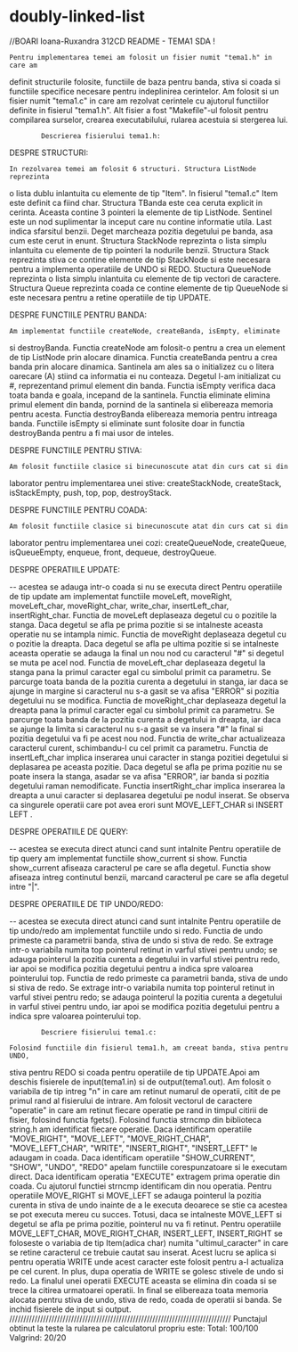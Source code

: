 # doubly-linked-list
//BOARI Ioana-Ruxandra 312CD					README - TEMA1 SDA                            !

	Pentru implementarea temei am folosit un fisier numit "tema1.h" in care am
definit structurile folosite, functiile de baza pentru banda, stiva si coada si
functiile specifice necesare pentru indeplinirea cerintelor. Am folosit si un
fisier numit "tema1.c" in care am rezolvat cerintele cu ajutorul functiilor
definite in fisierul "tema1.h". Alt fisier a fost "Makefile"-ul folosit pentru
compilarea surselor, crearea executabilului, rularea acestuia si stergerea lui.

			Descrierea fisierului tema1.h:

DESPRE STRUCTURI:

	In rezolvarea temei am folosit 6 structuri. Structura ListNode reprezinta
o lista dublu inlantuita cu elemente de tip "Item". In fisierul "tema1.c" Item
este definit ca fiind char. Structura TBanda este cea ceruta explicit in cerinta.
Aceasta contine 3 pointeri la elemente de tip ListNode. Sentinel este un nod
suplimentar la inceput care nu contine informatie utila. Last indica sfarsitul
benzii. Deget marcheaza pozitia degetului pe banda, asa cum este cerut in enunt.
Structura StackNode reprezinta o lista simplu inlantuita cu elemente de tip
pointeri la nodurile benzii. Structura Stack reprezinta stiva ce contine
elemente de tip StackNode si este necesara pentru a implementa operatiile
de UNDO si REDO. Stuctura QueueNode reprezinta o lista simplu inlantuita
cu elemente de tip vectori de caractere. Structura Queue reprezinta coada ce
contine elemente de tip QueueNode si este necesara pentru a retine operatiile
de tip UPDATE.

DESPRE FUNCTIILE PENTRU BANDA:

	Am implementat functiile createNode, createBanda, isEmpty, eliminate
si destroyBanda.
Functia createNode am folosit-o pentru a crea un element de tip ListNode prin
alocare dinamica.
Functia createBanda pentru a crea banda prin alocare dinamica. Santinela am ales
sa o initializez cu o litera oarecare (A) stiind ca informatia ei nu conteaza.
Degetul l-am initializat cu #, reprezentand primul element din banda.
Functia isEmpty verifica daca toata banda e goala, incepand de la santinela.
Functia eliminate elimina primul element din banda, pornind de la santinela
si elibereaza memoria pentru acesta.
Functia destroyBanda elibereaza memoria pentru intreaga banda.
Functiile isEmpty si eliminate sunt folosite doar in functia destroyBanda 
pentru a fi mai usor de inteles.

DESPRE FUNCTIILE PENTRU STIVA:

	Am folosit functiile clasice si binecunoscute atat din curs cat si din
laborator pentru implementarea unei stive: createStackNode, createStack,
isStackEmpty, push, top, pop, destroyStack.

DESPRE FUNCTIILE PENTRU COADA:

	Am folosit functiile clasice si binecunoscute atat din curs cat si din
laborator pentru implementarea unei cozi: createQueueNode, createQueue,
isQueueEmpty, enqueue, front, dequeue, destroyQueue.

DESPRE OPERATIILE UPDATE:

-- acestea se adauga intr-o coada si nu se executa direct
	Pentru operatiile de tip update am implementat functiile moveLeft,
moveRight, moveLeft_char, moveRight_char, write_char, insertLeft_char,
insertRight_char.
Functia de moveLeft deplaseaza degetul cu o pozitile la stanga. Daca 
degetul se afla pe prima pozitie si se intalneste aceasta operatie nu
se intampla nimic.
Functia de moveRight deplaseaza degetul cu o pozitie la dreapta. Daca
degetul se afla pe ultima pozitie si se intalneste aceasta operatie
se adauga la final un nou nod cu caracterul "#" si degetul se muta pe acel nod.
Functia de moveLeft_char deplaseaza degetul la stanga pana la primul caracter
egal cu simbolul primit ca parametru. Se parcurge toata banda de la pozitia curenta
a degetului in stanga, iar daca se ajunge in margine si caracterul nu s-a gasit
se va afisa "ERROR" si pozitia degetului nu se modifica.
Functia de moveRight_char deplaseaza degetul la dreapta pana la primul caracter
egal cu simbolul primit ca parametru. Se parcurge toata banda de la pozitia curenta
a degetului in dreapta, iar daca se ajunge la limita si caracterul nu s-a gasit
se va insera "#" la final si pozitia degetului va fi pe acest nou nod.
Functia de write_char actualizeaza caracterul curent, schimbandu-l cu cel
primit ca parametru.
 Functia de insertLeft_char implica inserarea unui caracter in stanga pozitiei
degetului si deplasarea pe aceasta pozitie. Daca degetul se afla pe prima pozitie
nu se poate insera la stanga, asadar se va afisa "ERROR", iar banda si pozitia
degetului raman nemodificate.
Functia insertRight_char implica inserarea la dreapta a unui caracter si deplasarea
degetului pe nodul inserat.
Se observa ca singurele operatii care pot avea erori sunt MOVE_LEFT_CHAR si
INSERT LEFT <C>.

DESPRE OPERATIILE DE QUERY:

-- acestea se executa direct atunci cand sunt intalnite
	Pentru operatiile de tip query am implementat functiile show_current si show.
Functia show_current afiseaza caracterul pe care se afla degetul.
Functia show afiseaza intreg continutul benzii, marcand caracterul pe care se
afla degetul intre "|".

DESPRE OPERATIILE DE TIP UNDO/REDO:

-- acestea se executa direct atunci cand sunt intalnite
	Pentru operatiile de tip undo/redo am implementat functiile undo si redo.
Functia de undo primeste ca parametrii banda, stiva de undo si stiva de redo.
Se extrage intr-o variabila numita top pointerul retinut in varful stivei pentru
undo; se adauga pointerul la pozitia curenta a degetului in varful stivei pentru
redo, iar apoi se modifica pozitia degetului pentru a indica spre valoarea
pointerului top.
Functia de redo primeste ca parametrii banda, stiva de undo si stiva de redo.
Se extrage intr-o variabila numita top pointerul retinut in varful stivei pentru
redo; se adauga pointerul la pozitia curenta a degetului in varful stivei pentru
undo, iar apoi se modifica pozitia degetului pentru a indica spre valoarea
pointerului top.

			Descriere fisierului tema1.c:

	Folosind functiile din fisierul tema1.h, am creeat banda, stiva pentru UNDO,
stiva pentru REDO si coada pentru operatiile de tip UPDATE.Apoi am deschis fisierele
de input(tema1.in) si de output(tema1.out). Am folosit o variabila de tip intreg "n"
in care am retinut numarul de operatii, citit de pe primul rand al fisierului
de intrare. Am folosit vectorul de caractere "operatie" in care am retinut fiecare
operatie pe rand in timpul citirii de fisier, folosind functia fgets().
Folosind functia strncmp din biblioteca string.h am identificat fiecare operatie.
Daca identificam operatiile "MOVE_RIGHT", "MOVE_LEFT", "MOVE_RIGHT_CHAR",
"MOVE_LEFT_CHAR", "WRITE", "INSERT_RIGHT", "INSERT_LEFT" le adaugam in coada.
Daca identificam operatiile "SHOW_CURRENT", "SHOW", "UNDO", "REDO" apelam
functiile corespunzatoare si le executam direct.
Daca identificam operatia "EXECUTE" extragem prima operatie din coada. Cu ajutorul
functiei strncmp identificam din nou operatia. Pentru operatiile MOVE_RIGHT
si MOVE_LEFT se adauga pointerul la pozitia curenta in stiva de undo inainte
de a le executa deoarece se stie ca acestea se pot executa mereu cu succes.
Totusi, daca se intalneste MOVE_LEFT si degetul se afla pe prima pozitie,
pointerul nu va fi retinut. Pentru operatiile MOVE_LEFT_CHAR, MOVE_RIGHT_CHAR,
INSERT_LEFT, INSERT_RIGHT se foloseste o variabia de tip Item(adica char)
numita "ultimul_caracter" in care se retine caracterul ce trebuie cautat
sau inserat. Acest lucru se aplica si pentru operatia WRITE unde acest caracter
este folosit pentru a-l actualiza pe cel curent. In plus, dupa operatia de WRITE
se golesc stivele de undo si redo.
La finalul unei operatii EXECUTE aceasta se elimina din coada si se trece la
citirea urmatoarei operatii.
In final se elibereaza toata memoria alocata pentru stiva de undo, stiva de redo,
coada de operatii si banda. Se inchid fisierele de input si output.
///////////////////////////////////////////////////////////////////////////////
Punctajul obtinut la teste la rularea pe calculatorul propriu este:
Total: 100/100
Valgrind: 20/20
